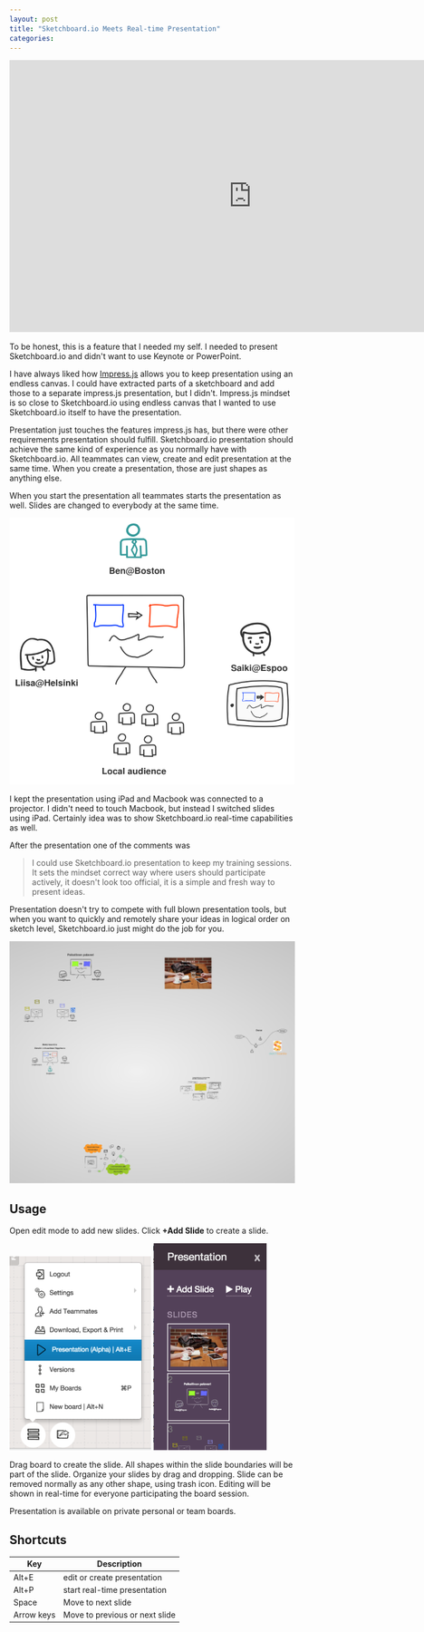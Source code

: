 ```yaml
---
layout: post
title: "Sketchboard.io Meets Real-time Presentation"
categories: 
---
```


<iframe width="853" height="480" src="https://www.youtube.com/embed/QGfjf4Z_ZRY?rel=0" frameborder="0" allowfullscreen></iframe>

To be honest, this is a feature that I needed my self. I needed to present Sketchboard.io and didn't want to use Keynote or PowerPoint.

I have always liked how [Impress.js](http://bartaz.github.io/impress.js/#/bored) allows you to keep presentation using an endless canvas. I could have extracted parts of a sketchboard and add those to a separate impress.js presentation, but I didn't. Impress.js mindset is so close to Sketchboard.io using endless canvas that I wanted to use Sketchboard.io itself to have the presentation.

Presentation just touches the features impress.js has, but there were other requirements presentation should fulfill. Sketchboard.io presentation should achieve the same kind of experience as you normally have with Sketchboard.io. All teammates can view, create and edit presentation at the same time. When you create a presentation, those are just shapes as anything else.

When you start the presentation all teammates starts the presentation as well. Slides are changed to everybody at the same time.

![Remote Presentation](/img/presentation-many-users.png)

I kept the presentation using iPad and Macbook was connected to a projector. I didn't need to touch Macbook, but instead I switched slides using iPad. Certainly idea was to show Sketchboard.io real-time capabilities as well.

After the presentation one of the comments was 

> I could use Sketchboard.io presentation to keep my training sessions. It sets the mindset correct way where users should participate actively, it doesn't look too official, it is a simple and fresh way to present ideas.

Presentation doesn't try to compete with full blown presentation tools, but when you want to quickly and remotely share your ideas in logical order on sketch level, Sketchboard.io just might do the job for you.

![Presentation Example](/img/presentation-example.png)

Usage
-----

Open edit mode to add new slides. Click <strong>+Add Slide</strong> to create a slide.

<img alt="Open Presentation Edit Mode" src="/img/presentation-open-edit.png" width="250px">
<img alt="Presentation Edit Mode" src="/img/presentation-edit-mode.png" width="200px">

Drag board to create the slide. All shapes within the slide boundaries will be part of the slide. Organize your slides by drag and dropping. Slide can be removed normally as any other shape, using trash icon. Editing will be shown in real-time for everyone participating the board session.

Presentation is available on private personal or team boards.

Shortcuts
---------

<table>
<thead>
	<th>Key</th>
	<th>Description</th>
</thead>
<tbody>
	<tr>
		<td>Alt+E</td>
		<td>edit or create presentation</td>
	</tr>
	<tr>
		<td>Alt+P</td>
		<td>start real-time presentation</td>
	</tr>
	<tr>
		<td>Space</td>
		<td>Move to next slide</td>
	</tr>
	<tr>
		<td>Arrow keys</td>
		<td>Move to previous or next slide</td>
	</tr>
</tbody>
</table>
